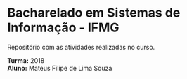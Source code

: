# Bacharelado em Sistemas de Informação - IFMG 

Repositório com as atividades realizadas no curso.

<strong>Turma:</strong> 2018<br/>
<strong>Aluno:</strong> Mateus Filipe de Lima Souza
